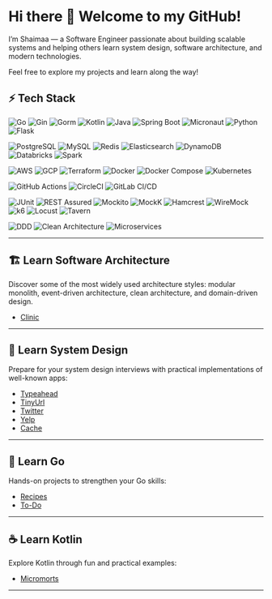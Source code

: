 <!--
**ShaimaaSabry/ShaimaaSabry** is a ✨ _special_ ✨ repository because its `README.md` (this file) appears on your GitHub profile.

Here are some ideas to get you started:

- 🔭 I’m currently working on ...
- 🌱 I’m currently learning ...
- 👯 I’m looking to collaborate on ...
- 🤔 I’m looking for help with ...
- 💬 Ask me about ...
- 📫 How to reach me: ...
- 😄 Pronouns: ...
- ⚡ Fun fact: ...
-->

# Hi there 👋 Welcome to my GitHub!

I’m Shaimaa — a Software Engineer passionate about building scalable systems and helping others learn system design, software architecture, and modern technologies.  

Feel free to explore my projects and learn along the way!

## ⚡ Tech Stack

<!-- Languages -->
![Go](https://img.shields.io/badge/-?style=for-the-badge&logo=go&logoColor=00ADD8 "Go")
![Gin](https://img.shields.io/badge/-?style=for-the-badge&logo=gin&logoColor=00ADD8 "Gin")
![Gorm](https://img.shields.io/badge/-?style=for-the-badge&logo=gorm&logoColor=0B4F8C "Gorm")
![Kotlin](https://img.shields.io/badge/-?style=for-the-badge&logo=kotlin&logoColor=0095D5 "Kotlin")
![Java](https://img.shields.io/badge/-?style=for-the-badge&logo=java&logoColor=007396 "Java")
![Spring Boot](https://img.shields.io/badge/-?style=for-the-badge&logo=springboot&logoColor=6DB33F "Spring Boot")
![Micronaut](https://img.shields.io/badge/-?style=for-the-badge&logo=micronaut&logoColor=FF6C37 "Micronaut")
![Python](https://img.shields.io/badge/-?style=for-the-badge&logo=python&logoColor=3776AB "Python")
![Flask](https://img.shields.io/badge/-?style=for-the-badge&logo=flask&logoColor=000000 "Flask")

<!-- Databases -->
![PostgreSQL](https://img.shields.io/badge/-?style=for-the-badge&logo=postgresql&logoColor=336791 "PostgreSQL")
![MySQL](https://img.shields.io/badge/-?style=for-the-badge&logo=mysql&logoColor=4479A1 "MySQL")
![Redis](https://img.shields.io/badge/-?style=for-the-badge&logo=redis&logoColor=DC382D "Redis")
![Elasticsearch](https://img.shields.io/badge/-?style=for-the-badge&logo=elasticsearch&logoColor=005571 "Elasticsearch")
![DynamoDB](https://img.shields.io/badge/-?style=for-the-badge&logo=amazondynamodb&logoColor=4053D6 "DynamoDB")
![Databricks](https://img.shields.io/badge/-?style=for-the-badge&logo=databricks&logoColor=FC6D26 "Databricks")
![Spark](https://img.shields.io/badge/-?style=for-the-badge&logo=apache-spark&logoColor=E25A1C "Apache Spark")

<!-- Cloud & Infra -->
![AWS](https://img.shields.io/badge/-?style=for-the-badge&logo=amazon-aws&logoColor=232F3E "AWS")
![GCP](https://img.shields.io/badge/-?style=for-the-badge&logo=googlecloud&logoColor=4285F4 "GCP")
![Terraform](https://img.shields.io/badge/-?style=for-the-badge&logo=terraform&logoColor=7B42BC "Terraform")
![Docker](https://img.shields.io/badge/-?style=for-the-badge&logo=docker&logoColor=2496ED "Docker")
![Docker Compose](https://img.shields.io/badge/-?style=for-the-badge&logo=docker&logoColor=2496ED "Docker Compose")
![Kubernetes](https://img.shields.io/badge/-?style=for-the-badge&logo=kubernetes&logoColor=326CE5 "Kubernetes")

<!-- CI/CD -->
![GitHub Actions](https://img.shields.io/badge/-?style=for-the-badge&logo=githubactions&logoColor=2088FF "GitHub Actions")
![CircleCI](https://img.shields.io/badge/-?style=for-the-badge&logo=circleci&logoColor=343434 "CircleCI")
![GitLab CI/CD](https://img.shields.io/badge/-?style=for-the-badge&logo=gitlab&logoColor=FC6D26 "GitLab CI/CD")

<!-- Testing & Monitoring -->
![JUnit](https://img.shields.io/badge/-?style=for-the-badge&logo=junit5&logoColor=C21325 "JUnit")
![REST Assured](https://img.shields.io/badge/-?style=for-the-badge&logo=java&logoColor=5E5E5E "REST Assured")
![Mockito](https://img.shields.io/badge/-?style=for-the-badge&logo=java&logoColor=43B02A "Mockito")
![MockK](https://img.shields.io/badge/-?style=for-the-badge&logo=kotlin&logoColor=43B02A "MockK")
![Hamcrest](https://img.shields.io/badge/-?style=for-the-badge&logo=java&logoColor=008000 "Hamcrest")
![WireMock](https://img.shields.io/badge/-?style=for-the-badge&logo=java&logoColor=0099FF "WireMock")
![k6](https://img.shields.io/badge/-?style=for-the-badge&logo=k6&logoColor=FF5C5C "k6")
![Locust](https://img.shields.io/badge/-?style=for-the-badge&logo=python&logoColor=5A9B9B "Locust")
![Tavern](https://img.shields.io/badge/-?style=for-the-badge&logo=python&logoColor=5E5E5E "Tavern")

<!-- Architecture -->
![DDD](https://img.shields.io/badge/-?style=for-the-badge&logo=architecture&logoColor=FFB300 "DDD")
![Clean Architecture](https://img.shields.io/badge/-?style=for-the-badge&logo=architecture&logoColor=007ACC "Clean Architecture")
![Microservices](https://img.shields.io/badge/-?style=for-the-badge&logo=architect)



---

## 🏗 Learn Software Architecture
Discover some of the most widely used architecture styles: modular monolith, event-driven architecture, clean architecture, and domain-driven design.

* [Clinic](https://github.com/ShaimaaSabry/clinic-modular-monolith)

---

## 🧩 Learn System Design
Prepare for your system design interviews with practical implementations of well-known apps:

* [Typeahead](https://github.com/ShaimaaSabry/typeahead)
* [TinyUrl](https://github.com/ShaimaaSabry/tiny-url)
* [Twitter](https://github.com/ShaimaaSabry/twitter)
* [Yelp](https://github.com/ShaimaaSabry/yelp)
* [Cache](https://github.com/ShaimaaSabry/cache)

---

## 🚀 Learn Go
Hands-on projects to strengthen your Go skills:

* [Recipes](https://github.com/ShaimaaSabry/recipes)
* [To-Do](https://github.com/ShaimaaSabry/todo)

---

## ☕ Learn Kotlin
Explore Kotlin through fun and practical examples:

* [Micromorts](https://github.com/ShaimaaSabry/Micromorts)

---
